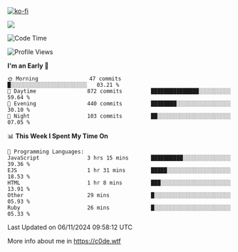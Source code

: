 [![ko-fi](https://ko-fi.com/img/githubbutton_sm.svg)](https://ko-fi.com/Z8Z4Y2LKX)

<a href="https://wakatime.com"><img src="https://wakatime.com/share/@c0dezin/b7f18a7c-ab3a-40b8-8bc7-b1b7bf71f1d6.svg" /></a>

<!--START_SECTION:waka-->
![Code Time](http://img.shields.io/badge/Code%20Time-138%20hrs%2035%20mins-blue)

![Profile Views](http://img.shields.io/badge/Profile%20Views-0-blue)

**I'm an Early 🐤** 

```text
🌞 Morning                47 commits          █░░░░░░░░░░░░░░░░░░░░░░░░   03.21 % 
🌆 Daytime                872 commits         ███████████████░░░░░░░░░░   59.64 % 
🌃 Evening                440 commits         ████████░░░░░░░░░░░░░░░░░   30.10 % 
🌙 Night                  103 commits         ██░░░░░░░░░░░░░░░░░░░░░░░   07.05 % 
```


📊 **This Week I Spent My Time On** 

```text
💬 Programming Languages: 
JavaScript               3 hrs 15 mins       ██████████░░░░░░░░░░░░░░░   39.36 % 
EJS                      1 hr 31 mins        █████░░░░░░░░░░░░░░░░░░░░   18.53 % 
HTML                     1 hr 8 mins         ███░░░░░░░░░░░░░░░░░░░░░░   13.91 % 
Other                    29 mins             █░░░░░░░░░░░░░░░░░░░░░░░░   05.93 % 
Ruby                     26 mins             █░░░░░░░░░░░░░░░░░░░░░░░░   05.33 % 
```


 Last Updated on 06/11/2024 09:58:12 UTC
<!--END_SECTION:waka-->

More info about me in https://c0de.wtf
